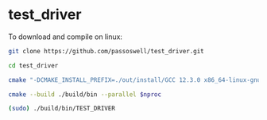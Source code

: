 # test_driver

To download and compile on linux:


```bash
git clone https://github.com/passoswell/test_driver.git
```

```bash
cd test_driver
```

```bash
cmake "-DCMAKE_INSTALL_PREFIX=./out/install/GCC 12.3.0 x86_64-linux-gnu" -DCMAKE_C_COMPILER=/usr/bin/gcc -DCMAKE_BUILD_TYPE=Debug -S. -B./build/bin
```

```bash
cmake --build ./build/bin --parallel $nproc
```

```bash
(sudo) ./build/bin/TEST_DRIVER
```